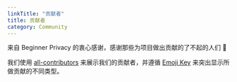 ```yaml
---
linkTitle: "贡献者"
title: 贡献者
category: Community
---
```

来自 Beginner Privacy 的衷心感谢，感谢那些为项目做出贡献的了不起的人们 💙 

我们使用 [all-contributors](https://allcontributors.org/) 来展示我们的贡献者，并遵循 [Emoji Key](https://allcontributors.org/docs/en/emoji-key) 来突出显示所做贡献的不同类型。